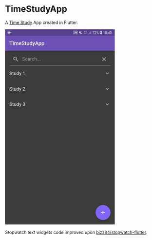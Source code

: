 # TimeStudyApp

A [Time Study](https://en.wikipedia.org/wiki/Time_and_motion_study) App created in Flutter.

![](timestudydemo.gif)

Stopwatch text widgets code improved upon [bizz84/stopwatch-flutter](https://github.com/bizz84/stopwatch-flutter).
